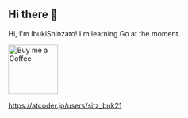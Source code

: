 ## Hi there 👋

Hi, I'm IbukiShinzato! I'm learning Go at the moment.

<a target="_blank" href="https://www.buymeacoffee.com/egon"><img width="100px" alt="Buy me a Coffee" src="https://github.com/egonelbre/gophers/blob/master/.thumb/animation/ninja-3x.gif"></a>

https://atcoder.jp/users/sitz_bnk21

<!--
**IbukiShinzato/IbukiShinzato** is a ✨ _special_ ✨ repository because its `README.md` (this file) appears on your GitHub profile.

Here are some ideas to get you started:

- 🔭 I’m currently working on ...
- 🌱 I’m currently learning ...
- 👯 I’m looking to collaborate on ...
- 🤔 I’m looking for help with ...
- 💬 Ask me about ...
- 📫 How to reach me: ...
- 😄 Pronouns: ...
- ⚡ Fun fact: ...
-->
